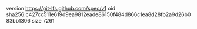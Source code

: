 version https://git-lfs.github.com/spec/v1
oid sha256:c427cc511e619d9ea9812eade86150f484d866c1ea8d28fb2a9d26b083bb1306
size 7261
